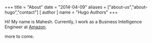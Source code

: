 +++
title = "About"
date = "2014-04-09"
aliases = ["about-us","about-hugo","contact"]
[ author ]
  name = "Hugo Authors"
+++

Hi! My name is Mahesh. Currently, I work as a Business Intelligence Engineer at [Amazon](https://amazon.com). 

more to come.
